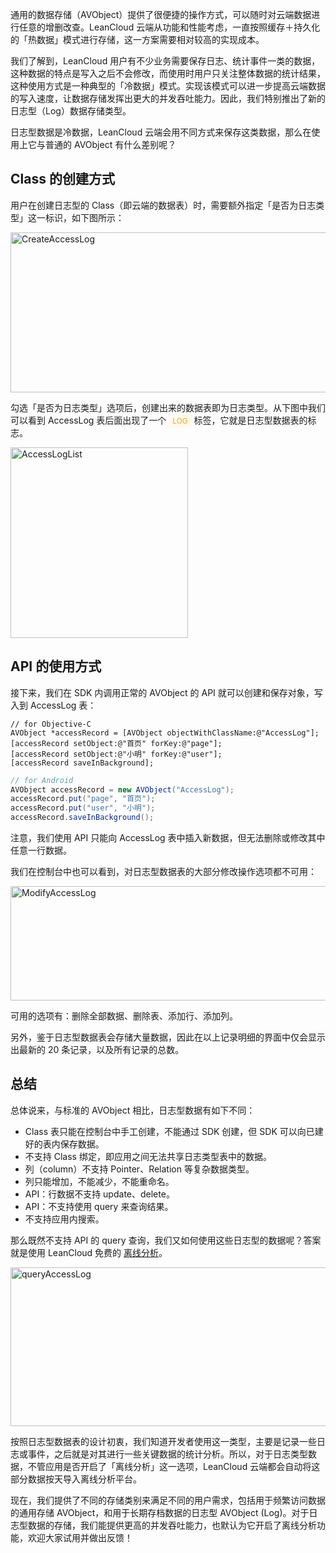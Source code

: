 通用的数据存储（AVObject）提供了很便捷的操作方式，可以随时对云端数据进行任意的增删改查。LeanCloud 云端从功能和性能考虑，一直按照缓存＋持久化的「热数据」模式进行存储，这一方案需要相对较高的实现成本。

我们了解到，LeanCloud 用户有不少业务需要保存日志、统计事件一类的数据，这种数据的特点是写入之后不会修改，而使用时用户只关注整体数据的统计结果，这种使用方式是一种典型的「冷数据」模式。实现该模式可以进一步提高云端数据的写入速度，让数据存储发挥出更大的并发吞吐能力。因此，我们特别推出了新的日志型（Log）数据存储类型。

日志型数据是冷数据，LeanCloud 云端会用不同方式来保存这类数据，那么在使用上它与普通的 AVObject 有什么差别呢？

## Class 的创建方式

用户在创建日志型的 Class（即云端的数据表）时，需要额外指定「是否为日志类型」这一标识，如下图所示：

<img src="https://blog.leancloud.cn/wp-content/uploads/2015/11/CreateAccessLog.png" alt="CreateAccessLog" width="600" height="256" class="alignnone size-full wp-image-3839" />

勾选「是否为日志类型」选项后，创建出来的数据表即为日志类型。从下图中我们可以看到 AccessLog 表后面出现了一个 <span style="padding:4px 6px; font-size:0.85em; color:#f5a122; background-color:#fffaec;">LOG</span> 标签，它就是日志型数据表的标志。

<img src="https://blog.leancloud.cn/wp-content/uploads/2015/11/AccessLogList.png" alt="AccessLogList" width="284" height="305" class="alignnone size-full wp-image-3840" />

## API 的使用方式

接下来，我们在 SDK 内调用正常的 AVObject 的 API 就可以创建和保存对象，写入到 AccessLog 表：

```objc
// for Objective-C
AVObject *accessRecord = [AVObject objectWithClassName:@"AccessLog"];
[accessRecord setObject:@"首页" forKey:@"page"];
[accessRecord setObject:@"小明" forKey:@"user"];
[accessRecord saveInBackground];
```

```java
// for Android
AVObject accessRecord = new AVObject("AccessLog");
accessRecord.put("page", "首页");
accessRecord.put("user", "小明");
accessRecord.saveInBackground();
```

注意，我们使用 API 只能向 AccessLog 表中插入新数据，但无法删除或修改其中任意一行数据。

我们在控制台中也可以看到，对日志型数据表的大部分修改操作选项都不可用：

<img src="https://blog.leancloud.cn/wp-content/uploads/2015/11/ModifyAccessLog-625x183.png" alt="ModifyAccessLog" width="625" height="183" class="alignnone size-medium wp-image-3841" />

可用的选项有：删除全部数据、删除表、添加行、添加列。

另外，鉴于日志型数据表会存储大量数据，因此在以上记录明细的界面中仅会显示出最新的 20 条记录，以及所有记录的总数。

## 总结

总体说来，与标准的 AVObject 相比，日志型数据有如下不同：
<ul>
<li>Class 表只能在控制台中手工创建，不能通过 SDK 创建，但 SDK 可以向已建好的表内保存数据。</li>
<li>不支持 Class 绑定，即应用之间无法共享日志类型表中的数据。</li>
<li>列（column）不支持 Pointer、Relation 等复杂数据类型。</li>
<li>列只能增加，不能减少，不能重命名。</li>
<li>API：行数据不支持 update、delete。</li>
<li>API：不支持使用 query 来查询结果。</li>
<li>不支持应用内搜索。</li>
</ul>

那么既然不支持 API 的 query 查询，我们又如何使用这些日志型的数据呢？答案就是使用 LeanCloud 免费的 <a href="https://blog.leancloud.cn/2559/" target="_blank">离线分析</a>。

<img src="https://blog.leancloud.cn/wp-content/uploads/2015/11/queryAccessLog-625x254.png" alt="queryAccessLog" width="625" height="254" class="alignnone size-medium wp-image-3843" />

按照日志型数据表的设计初衷，我们知道开发者使用这一类型，主要是记录一些日志或事件，之后就是对其进行一些关键数据的统计分析。所以，对于日志类型数据，不管应用是否开启了「离线分析」这一选项，LeanCloud 云端都会自动将这部分数据按天导入离线分析平台。

现在，我们提供了不同的存储类别来满足不同的用户需求，包括用于频繁访问数据的通用存储 AVObject，和用于长期存档数据的日志型 AVObject (Log)。对于日志型数据的存储，我们能提供更高的并发吞吐能力，也默认为它开启了离线分析功能，欢迎大家试用并做出反馈！
